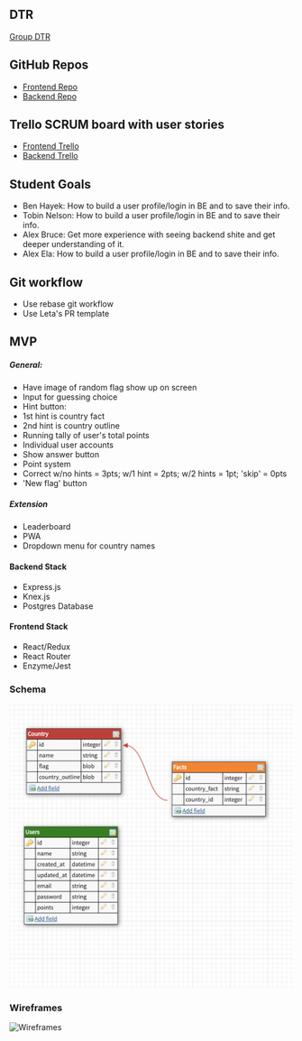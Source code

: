 ## DTR
[Group DTR]('assets/Cross_Pollination_DTR_Memo.md')

## GitHub Repos
* [Frontend Repo](https://github.com/alexanderela/cross_pollination_frontend)
* [Backend Repo](https://github.com/Tobin-jn/Flags-Backend)

## Trello SCRUM board with user stories
* [Frontend Trello](https://trello.com/b/ppUdNp6Q/cross-pollination-fe)
* [Backend Trello](https://trello.com/b/4U7aCk62/flagz4u-gang)

## Student Goals
* Ben Hayek: How to build a user profile/login in BE and to save their info.
* Tobin Nelson: How to build a user profile/login in BE and to save their info.
* Alex Bruce: Get more experience with seeing backend shite and get deeper understanding of it.
* Alex Ela: How to build a user profile/login in BE and to save their info.

## Git workflow
* Use rebase git workflow
* Use Leta's PR template

## MVP

##### General:
* Have image of random flag show up on screen
* Input for guessing choice
* Hint button:
* 1st hint is country fact
* 2nd hint is country outline
* Running tally of user's total points
* Individual user accounts
* Show answer button
* Point system
* Correct w/no hints = 3pts; w/1 hint = 2pts; w/2 hints = 1pt; 'skip' = 0pts
* 'New flag' button

##### Extension
* Leaderboard
* PWA
* Dropdown menu for country names

#### Backend Stack
* Express.js
* Knex.js
* Postgres Database

#### Frontend Stack
* React/Redux
* React Router
* Enzyme/Jest

### Schema
<img src='assets/schema.png' alt='Schema wireframe' width='700' >

### Wireframes
<img src='assets/wireframes.png' alt='Wireframes' width='700' >
